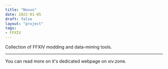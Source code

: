 ```yaml
---
title: "Novus"
date: 2022-01-05
draft: false
layout: "project"
tags:
- FFXIV
---
```


Collection of FFXIV modding and data-mining tools.

<!--more-->
---

You can read more on it's dedicated webpage on xiv.zone.
